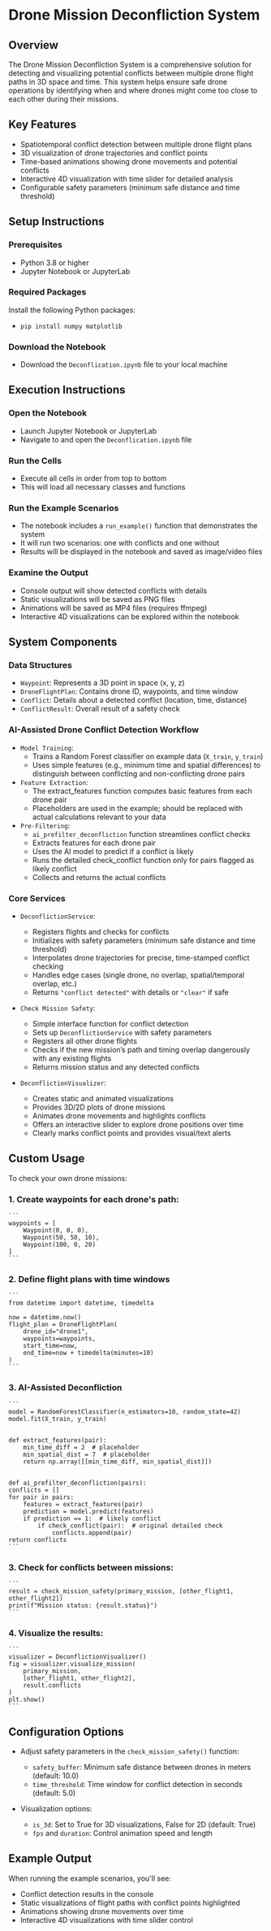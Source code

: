 # Drone Mission Deconfliction System

## Overview

The Drone Mission Deconfliction System is a comprehensive solution for detecting and visualizing potential conflicts between multiple drone flight paths in 3D space and time. This system helps ensure safe drone operations by identifying when and where drones might come too close to each other during their missions.

## Key Features

- Spatiotemporal conflict detection between multiple drone flight plans
- 3D visualization of drone trajectories and conflict points
- Time-based animations showing drone movements and potential conflicts
- Interactive 4D visualization with time slider for detailed analysis
- Configurable safety parameters (minimum safe distance and time threshold)

## Setup Instructions

### Prerequisites

- Python 3.8 or higher
- Jupyter Notebook or JupyterLab

### Required Packages

Install the following Python packages:

-
    ```
    pip install numpy matplotlib
    ```


### Download the Notebook

- Download the `Deconflication.ipynb` file to your local machine

## Execution Instructions

### Open the Notebook

- Launch Jupyter Notebook or JupyterLab
- Navigate to and open the `Deconflication.ipynb` file

### Run the Cells

- Execute all cells in order from top to bottom
- This will load all necessary classes and functions

### Run the Example Scenarios

- The notebook includes a `run_example()` function that demonstrates the system
- It will run two scenarios: one with conflicts and one without
- Results will be displayed in the notebook and saved as image/video files

### Examine the Output

- Console output will show detected conflicts with details
- Static visualizations will be saved as PNG files
- Animations will be saved as MP4 files (requires ffmpeg)
- Interactive 4D visualizations can be explored within the notebook

## System Components

### Data Structures

- `Waypoint`: Represents a 3D point in space (x, y, z)
- `DroneFlightPlan`: Contains drone ID, waypoints, and time window
- `Conflict`: Details about a detected conflict (location, time, distance)
- `ConflictResult`: Overall result of a safety check

### AI-Assisted Drone Conflict Detection Workflow
- `Model Training`:
    - Trains a Random Forest classifier on example data (`X_train`, `y_train`)
    - Uses simple features (e.g., minimum time and spatial differences) to distinguish between conflicting and non-conflicting drone pairs
- `Feature Extraction`:
    - The extract_features function computes basic features from each drone pair
    - Placeholders are used in the example; should be replaced with actual calculations relevant to your data
- `Pre-Filtering`:
    - `ai_prefilter_deconfliction` function streamlines conflict checks
    -  Extracts features for each drone pair
    -  Uses the AI model to predict if a conflict is likely
    -  Runs the detailed check_conflict function only for pairs flagged as likely conflict
    -  Collects and returns the actual conflicts 

### Core Services

- `DeconflictionService`:  
    - Registers flights and checks for conflicts  
    - Initializes with safety parameters (minimum safe distance and time threshold)  
    - Interpolates drone trajectories for precise, time-stamped conflict checking  
    - Handles edge cases (single drone, no overlap, spatial/temporal overlap, etc.)  
    - Returns `"conflict detected"` with details or `"clear"` if safe

- `Check Mission Safety`:  
    - Simple interface function for conflict detection  
    - Sets up `DeconflictionService` with safety parameters  
    - Registers all other drone flights  
    - Checks if the new mission’s path and timing overlap dangerously with any existing flights  
    - Returns mission status and any detected conflicts

- `DeconflictionVisualizer`:  
    - Creates static and animated visualizations  
    - Provides 3D/2D plots of drone missions  
    - Animates drone movements and highlights conflicts  
    - Offers an interactive slider to explore drone positions over time  
    - Clearly marks conflict points and provides visual/text alerts


## Custom Usage

To check your own drone missions:

### 1. Create waypoints for each drone's path:
 
    ```
    waypoints = [
        Waypoint(0, 0, 0),
        Waypoint(50, 50, 10),
        Waypoint(100, 0, 20)
    ]
    ```

### 2. Define flight plans with time windows

 
    ```
    from datetime import datetime, timedelta

    now = datetime.now()
    flight_plan = DroneFlightPlan(
        drone_id="drone1",
        waypoints=waypoints,
        start_time=now,
        end_time=now + timedelta(minutes=10)
    )
    ```
    
### 3. AI-Assisted Deconfliction

 
    ```
    model = RandomForestClassifier(n_estimators=10, random_state=42)
    model.fit(X_train, y_train)


    def extract_features(pair):
        min_time_diff = 2  # placeholder
        min_spatial_dist = 7  # placeholder
        return np.array([[min_time_diff, min_spatial_dist]])


    def ai_prefilter_deconfliction(pairs):
    conflicts = []
    for pair in pairs:
        features = extract_features(pair)
        prediction = model.predict(features)
        if prediction == 1:  # likely conflict
            if check_conflict(pair):  # original detailed check
                conflicts.append(pair)
    return conflicts
    ```


### 3. Check for conflicts between missions:
 
    ```
    result = check_mission_safety(primary_mission, [other_flight1, other_flight2])
    print(f"Mission status: {result.status}")
    ```


### 4. Visualize the results:

    ```
    visualizer = DeconflictionVisualizer()
    fig = visualizer.visualize_mission(
        primary_mission,
        [other_flight1, other_flight2],
        result.conflicts
    )
    plt.show()
    ```


## Configuration Options

- Adjust safety parameters in the `check_mission_safety()` function:
    - `safety_buffer`: Minimum safe distance between drones in meters (default: 10.0)
    - `time_threshold`: Time window for conflict detection in seconds (default: 5.0)

- Visualization options:
    - `is_3d`: Set to True for 3D visualizations, False for 2D (default: True)
    - `fps` and `duration`: Control animation speed and length

## Example Output

When running the example scenarios, you'll see:

- Conflict detection results in the console
- Static visualizations of flight paths with conflict points highlighted
- Animations showing drone movements over time
- Interactive 4D visualizations with time slider control
